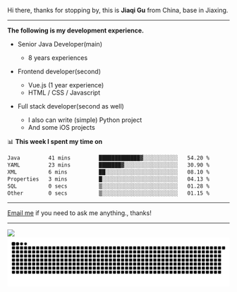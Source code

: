Hi there, thanks for stopping by, this is **Jiaqi Gu** from China, base in Jiaxing.

---

**The following is my development experience.**

- Senior Java Developer(main)
  - 8 years experiences

- Frontend developer(second)
  - Vue.js (1 year experience)
  - HTML / CSS / Javascript
  
- Full stack developer(second as well)
  - I also can write (simple) Python project
  - And some iOS projects

📊 **This week I spent my time on**
<!--START_SECTION:waka-->

```text
Java         41 mins         █████████████▓░░░░░░░░░░░   54.20 %
YAML         23 mins         ███████▓░░░░░░░░░░░░░░░░░   30.90 %
XML          6 mins          ██░░░░░░░░░░░░░░░░░░░░░░░   08.10 %
Properties   3 mins          █░░░░░░░░░░░░░░░░░░░░░░░░   04.13 %
SQL          0 secs          ▒░░░░░░░░░░░░░░░░░░░░░░░░   01.28 %
Other        0 secs          ▒░░░░░░░░░░░░░░░░░░░░░░░░   01.15 %
```

<!--END_SECTION:waka-->

---

[Email me](mailto:htk2klwgr@mozmail.com?subject=Hiring_from_GitHub) if you need to ask me anything., thanks!

---

![]( https://visitor-badge.glitch.me/badge?page_id=githubgujiaqi)
![]( https://github.com/droid-Q/droid-Q/raw/output/github-contribution-grid-snake.svg#gh-dark-mode-only)

